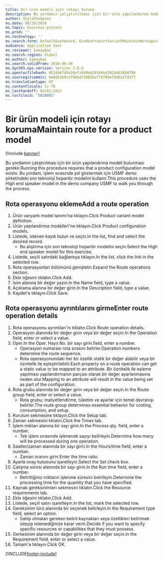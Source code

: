 ```yaml
---
title: Bir ürün modeli için rotayı koruma
description: Bu yordamın çalıştırılması için bir ürün yapılandırma modeli bulunması gerekir.
author: ShylaThompson
ms.date: 08/29/2018
ms.topic: business-process
ms.prod: ''
ms.technology: ''
ms.search.form: DefaultDashboard, EcoResProductVariantMaintainWorkspace, PCProductConfigurationModelListPage, PCProductConfigurationModelDetails, PCRouteOperationDetails, WrkCtrCapabilityLookUp
audience: Application User
ms.reviewer: kamaybac
ms.search.region: Global
ms.author: kamaybac
ms.search.validFrom: 2016-06-30
ms.dyn365.ops.version: Version 7.0.0
ms.openlocfilehash: 022db87d0a26efa948a618344ed392ab638b8790
ms.sourcegitcommit: 0e8db169c3f90bd750826af76709ef5d621fd377
ms.translationtype: HT
ms.contentlocale: tr-TR
ms.lasthandoff: 04/01/2021
ms.locfileid: "5818001"
---
```

# <a name="maintain-route-for-a-product-model"></a><span data-ttu-id="4e749-103">Bir ürün modeli için rotayı koruma</span><span class="sxs-lookup"><span data-stu-id="4e749-103">Maintain route for a product model</span></span>

[!include [banner](../../includes/banner.md)]

<span data-ttu-id="4e749-104">Bu yordamın çalıştırılması için bir ürün yapılandırma modeli bulunması gerekir.</span><span class="sxs-lookup"><span data-stu-id="4e749-104">Running this procedure requires that a product configuration model exists.</span></span> <span data-ttu-id="4e749-105">Bu yordam, işlem sırasında yol göstermek için USMF demo şirketindeki son teknoloji hoparlör modelini kullanır.</span><span class="sxs-lookup"><span data-stu-id="4e749-105">This procedure uses the High end speaker model in the demo company USMF to walk you through the process.</span></span>


## <a name="add-a-route-operation"></a><span data-ttu-id="4e749-106">Rota operasyonu ekleme</span><span class="sxs-lookup"><span data-stu-id="4e749-106">Add a route operation</span></span>
1. <span data-ttu-id="4e749-107">Ürün varyantı model tanımı'na tıklayın.</span><span class="sxs-lookup"><span data-stu-id="4e749-107">Click Product variant model definition.</span></span>
2. <span data-ttu-id="4e749-108">Ürün yapılandırma modelleri'ne tıklayın.</span><span class="sxs-lookup"><span data-stu-id="4e749-108">Click Product configuration models.</span></span>
3. <span data-ttu-id="4e749-109">Listede, istenen kaydı bulun ve seçin.</span><span class="sxs-lookup"><span data-stu-id="4e749-109">In the list, find and select the desired record.</span></span>
    * <span data-ttu-id="4e749-110">Bu alıştırma için son teknoloji hoparlör modelini seçin.</span><span class="sxs-lookup"><span data-stu-id="4e749-110">Select the High end speaker model for this exercise.</span></span>  
4. <span data-ttu-id="4e749-111">Listede, seçili satırdaki bağlantıya tıklayın.</span><span class="sxs-lookup"><span data-stu-id="4e749-111">In the list, click the link in the selected row.</span></span>
5. <span data-ttu-id="4e749-112">Rota operasyonları bölümünü genişletin.</span><span class="sxs-lookup"><span data-stu-id="4e749-112">Expand the Route operations section.</span></span>
6. <span data-ttu-id="4e749-113">Ekle öğesini tıklatın.</span><span class="sxs-lookup"><span data-stu-id="4e749-113">Click Add.</span></span>
7. <span data-ttu-id="4e749-114">İsim alanına bir değer yazın.</span><span class="sxs-lookup"><span data-stu-id="4e749-114">In the Name field, type a value.</span></span>
8. <span data-ttu-id="4e749-115">Açıklama alanına bir değer girin.</span><span class="sxs-lookup"><span data-stu-id="4e749-115">In the Description field, type a value.</span></span>
9. <span data-ttu-id="4e749-116">Kaydet'e tıklayın.</span><span class="sxs-lookup"><span data-stu-id="4e749-116">Click Save.</span></span>

## <a name="enter-route-operation-details"></a><span data-ttu-id="4e749-117">Rota operasyonu ayrıntılarını girme</span><span class="sxs-lookup"><span data-stu-id="4e749-117">Enter route operation details</span></span>
1. <span data-ttu-id="4e749-118">Rota operasyonu ayrıntıları'nı tıklatın.</span><span class="sxs-lookup"><span data-stu-id="4e749-118">Click Route operation details.</span></span>
2. <span data-ttu-id="4e749-119">Operasyon alanında bir değer girin veya bir değer seçin.</span><span class="sxs-lookup"><span data-stu-id="4e749-119">In the Operation field, enter or select a value.</span></span>
3. <span data-ttu-id="4e749-120">Oper.</span><span class="sxs-lookup"><span data-stu-id="4e749-120">In the Oper.</span></span> <span data-ttu-id="4e749-121">Hayır.</span><span class="sxs-lookup"><span data-stu-id="4e749-121">No.</span></span> <span data-ttu-id="4e749-122">bir sayı girin.</span><span class="sxs-lookup"><span data-stu-id="4e749-122">field, enter a number.</span></span>
    * <span data-ttu-id="4e749-123">Operasyon numarası rota sırasını belirler.</span><span class="sxs-lookup"><span data-stu-id="4e749-123">Operation numbers determine the route sequence.</span></span>  
    * <span data-ttu-id="4e749-124">Rota operasyonundaki her bir özellik statik bir değer alabilir veya bir öznitelik ile eşleştirilebilir.</span><span class="sxs-lookup"><span data-stu-id="4e749-124">Each property on a route operation can get a static value or be mapped to an attribute.</span></span> <span data-ttu-id="4e749-125">Bir öznitelik ile eşleme yapılması yapılandırmanın parçası olarak bir değer ayarlanmasına neden olur.</span><span class="sxs-lookup"><span data-stu-id="4e749-125">Mapping to an attribute will result in the value being set as part of the configuration.</span></span>  
4. <span data-ttu-id="4e749-126">Rota grubu alanında bir değer girin veya bir değer seçin.</span><span class="sxs-lookup"><span data-stu-id="4e749-126">In the Route group field, enter or select a value.</span></span>
    * <span data-ttu-id="4e749-127">Rota grubu; maliyetlendirme, tüketim ve ayarlar için temel davranışı belirler.</span><span class="sxs-lookup"><span data-stu-id="4e749-127">The route group determines essential behavior for costing, consumption, and setup.</span></span>  
5. <span data-ttu-id="4e749-128">Kurulum sekmesine tıklayın.</span><span class="sxs-lookup"><span data-stu-id="4e749-128">Click the Setup tab.</span></span>
6. <span data-ttu-id="4e749-129">Zaman sekmesini tıklatın.</span><span class="sxs-lookup"><span data-stu-id="4e749-129">Click the Times tab.</span></span>
7. <span data-ttu-id="4e749-130">İşlem miktarı alanına bir sayı girin.</span><span class="sxs-lookup"><span data-stu-id="4e749-130">In the Process qty. field, enter a number.</span></span>
    * <span data-ttu-id="4e749-131">Tek işlem sırasında işlenecek sayıyı belirleyin.</span><span class="sxs-lookup"><span data-stu-id="4e749-131">Determine how many will be processed during one operation.</span></span>  
8. <span data-ttu-id="4e749-132">Saatler/zaman alanında bir sayı girin.</span><span class="sxs-lookup"><span data-stu-id="4e749-132">In the Hours/time field, enter a number.</span></span>
    * <span data-ttu-id="4e749-133">Zaman oranını girin.</span><span class="sxs-lookup"><span data-stu-id="4e749-133">Enter the time ratio.</span></span>  
9. <span data-ttu-id="4e749-134">Ayarla onay kutusunu işaretleyin.</span><span class="sxs-lookup"><span data-stu-id="4e749-134">Select the Set check box.</span></span>
10. <span data-ttu-id="4e749-135">Çalışma süresi alanında bir sayı girin.</span><span class="sxs-lookup"><span data-stu-id="4e749-135">In the Run time field, enter a number.</span></span>
    * <span data-ttu-id="4e749-136">Belirttiğiniz miktarın işlenme süresini belirleyin.</span><span class="sxs-lookup"><span data-stu-id="4e749-136">Determine the processing time for the quantity that you have specified.</span></span>  
11. <span data-ttu-id="4e749-137">Kaynak gereksinimleri sekmesini tıklatın.</span><span class="sxs-lookup"><span data-stu-id="4e749-137">Click the Resource requirements tab.</span></span>
12. <span data-ttu-id="4e749-138">Ekle öğesini tıklatın.</span><span class="sxs-lookup"><span data-stu-id="4e749-138">Click Add.</span></span>
13. <span data-ttu-id="4e749-139">Listede, seçili satırı işaretleyin.</span><span class="sxs-lookup"><span data-stu-id="4e749-139">In the list, mark the selected row.</span></span>
14. <span data-ttu-id="4e749-140">Gereksinim türü alanında bir seçenek belirleyin.</span><span class="sxs-lookup"><span data-stu-id="4e749-140">In the Requirement type field, select an option.</span></span>
    * <span data-ttu-id="4e749-141">Sahip olmaları gereken belirli kaynakları veya özellikleri belirtmek isteyip istemediğinize karar verin.</span><span class="sxs-lookup"><span data-stu-id="4e749-141">Decide if you want to specify specific resources or capabilities that they must possess.</span></span>  
15. <span data-ttu-id="4e749-142">Gerkesinim alanında bir değer girin veya bir değer seçin.</span><span class="sxs-lookup"><span data-stu-id="4e749-142">In the Requirement field, enter or select a value.</span></span>
16. <span data-ttu-id="4e749-143">Tamam'a tıklayın.</span><span class="sxs-lookup"><span data-stu-id="4e749-143">Click OK.</span></span>



[!INCLUDE[footer-include](../../../includes/footer-banner.md)]